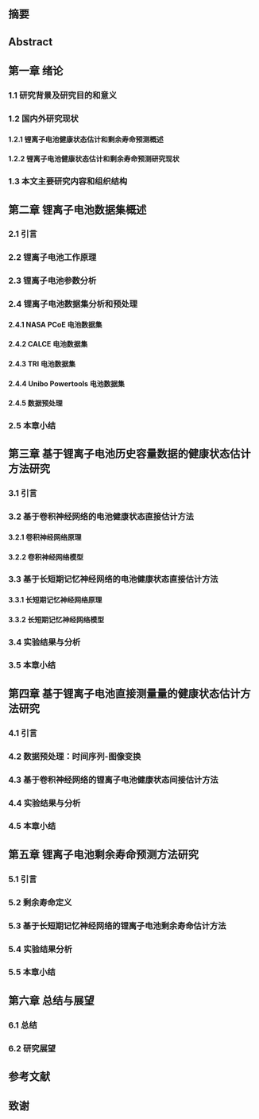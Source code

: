 ## 摘要

## Abstract

## 第一章 绪论

### 1.1 研究背景及研究目的和意义

### 1.2 国内外研究现状

#### 1.2.1 锂离子电池健康状态估计和剩余寿命预测概述

#### 1.2.2 锂离子电池健康状态估计和剩余寿命预测研究现状

### 1.3 本文主要研究内容和组织结构

## 第二章 锂离子电池数据集概述

### 2.1 引言

### 2.2 锂离子电池工作原理

### 2.3 锂离子电池参数分析

### 2.4 锂离子电池数据集分析和预处理

#### 2.4.1 NASA PCoE 电池数据集

#### 2.4.2 CALCE 电池数据集

#### 2.4.3 TRI 电池数据集

#### 2.4.4 Unibo Powertools 电池数据集

#### 2.4.5 数据预处理

### 2.5 本章小结

## 第三章 基于锂离子电池历史容量数据的健康状态估计方法研究

### 3.1 引言

### 3.2 基于卷积神经网络的电池健康状态直接估计方法

#### 3.2.1 卷积神经网络原理

#### 3.2.2 卷积神经网络模型

### 3.3 基于长短期记忆神经网络的电池健康状态直接估计方法

#### 3.3.1 长短期记忆神经网络原理

#### 3.3.2 长短期记忆神经网络模型

### 3.4 实验结果与分析

### 3.5 本章小结

## 第四章 基于锂离子电池直接测量量的健康状态估计方法研究

### 4.1 引言

### 4.2 数据预处理：时间序列-图像变换

### 4.3 基于卷积神经网络的锂离子电池健康状态间接估计方法

### 4.4 实验结果与分析

### 4.5 本章小结

## 第五章 锂离子电池剩余寿命预测方法研究

### 5.1 引言

### 5.2 剩余寿命定义

### 5.3 基于长短期记忆神经网络的锂离子电池剩余寿命估计方法

### 5.4 实验结果分析

### 5.5 本章小结

## 第六章 总结与展望

### 6.1 总结

### 6.2 研究展望

## 参考文献

## 致谢
